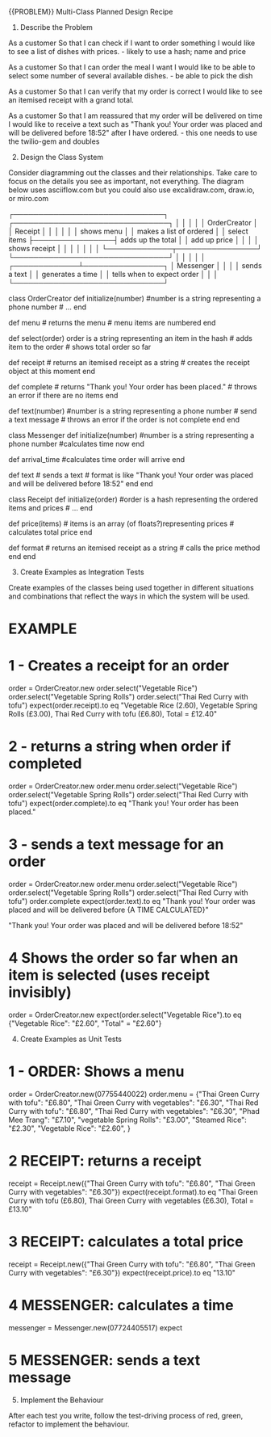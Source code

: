 {{PROBLEM}} Multi-Class Planned Design Recipe

1. Describe the Problem

As a customer
So that I can check if I want to order something
I would like to see a list of dishes with prices.
    - likely to use a hash; name and price

As a customer
So that I can order the meal I want
I would like to be able to select some number of several available dishes.
     - be able to pick the dish

As a customer
So that I can verify that my order is correct
I would like to see an itemised receipt with a grand total.

As a customer
So that I am reassured that my order will be delivered on time
I would like to receive a text such as "Thank you! Your order was placed and will be delivered before 18:52" after I have ordered.
      - this one needs to use the twilio-gem and doubles

2. Design the Class System

Consider diagramming out the classes and their relationships. Take care to focus on the details you see as important, not everything. The diagram below uses asciiflow.com but you could also use excalidraw.com, draw.io, or miro.com

   ┌──────────────────────────────┐                ┌───────────────────────────────┐
   │                              │                │                               │
   │  OrderCreator                │                │  Receipt                      │
   │                              │                │                               │
   │  shows menu                  │                │  makes a list of ordered      │
   │  select items                ├────────────────┤  adds up the total            │
   │  add up price                │                │                               │
   │  shows receipt               │                │                               │
   │                              │                │                               │
   └─────────────┬────────────────┘                └───────────────────────────────┘
                 │
                 │
                 │
                 │
                 │
   ┌─────────────┴────────────────┐
   │ Messenger                    │
   │                              │
   │ sends a text                 │
   │ generates a time             │
   │ tells when to expect order   │
   │                              │
   └──────────────────────────────┘

class OrderCreator
  def initialize(number) #number is a string representing a phone number
    # ...
  end

  def menu
    # returns the menu
    # menu items are numbered
  end

  def select(order) order is a string representing an item in the hash
    # adds item to the order
    # shows total order so far

  def receipt
    # returns an itemised receipt as a string
    # creates the receipt object at this moment
  end

  def complete
    # returns "Thank you! Your order has been placed."
    # throws an error if there are no items
  end

  def text(number) #number is a string representing a phone number
    # send a text message
    # throws an error if the order is not complete
  end
end

class Messenger
  def initialize(number) #number is a string representing a phone number
     #calculates time now
  end

  def arrival_time
    #calculates time order will arrive
  end
  
  def text
     # sends a text
     # format is like "Thank you! Your order was placed and will be delivered before 18:52"
  end
end

class Receipt
  def initialize(order) #order is a hash representing the ordered items and prices
    # ...
  end

  def price(items) # items is an array (of floats?)representing prices 
    # calculates total price
  end

  def format
    # returns an itemised receipt as a string
    # calls the price method
  end
end

3. Create Examples as Integration Tests

Create examples of the classes being used together in different situations and combinations that reflect the ways in which the system will be used.

# EXAMPLE

# 1 - Creates a receipt for an order
order = OrderCreator.new
order.select("Vegetable Rice")
order.select("Vegetable Spring Rolls")
order.select("Thai Red Curry with tofu")
expect(order.receipt).to eq "Vegetable Rice (2.60),
                            Vegetable Spring Rolls (£3.00),
                            Thai Red Curry with tofu (£6.80),
                            Total = £12.40"

# 2 - returns a string when order if completed

order = OrderCreator.new
order.menu
order.select("Vegetable Rice")
order.select("Vegetable Spring Rolls")
order.select("Thai Red Curry with tofu")
expect(order.complete).to eq "Thank you! Your order has been placed."

# 3 - sends a text message for an order
order = OrderCreator.new
order.menu 
order.select("Vegetable Rice")
order.select("Vegetable Spring Rolls")
order.select("Thai Red Curry with tofu")
order.complete
expect(order.text).to eq "Thank you! Your order was placed and will be delivered before {A TIME CALCULATED}"


"Thank you! Your order was placed and will be delivered before 18:52"

# 4 Shows the order so far when an item is selected (uses receipt invisibly)
order = OrderCreator.new
expect(order.select("Vegetable Rice").to eq {"Vegetable Rice": "£2.60",
                                             "Total" = "£2.60"}

4. Create Examples as Unit Tests

# 1 - ORDER: Shows a menu
order = OrderCreator.new(07755440022)
order.menu = {"Thai Green Curry with tofu": "£6.80",
              "Thai Green Curry with vegetables": "£6.30",
              "Thai Red Curry with tofu": "£6.80",
              "Thai Red Curry with vegetables": "£6.30",
              "Phad Mee Trang": "£7.10",
              "vegetable Spring Rolls": "£3.00",
              "Steamed Rice": "£2.30",
              "Vegetable Rice": "£2.60",
              }

# 2 RECEIPT: returns a receipt
receipt = Receipt.new({"Thai Green Curry with tofu": "£6.80",
                       "Thai Green Curry with vegetables": "£6.30"})
expect(receipt.format).to eq "Thai Green Curry with tofu (£6.80),
                              Thai Green Curry with vegetables (£6.30),
                              Total = £13.10"

# 3 RECEIPT: calculates a total price
receipt = Receipt.new({"Thai Green Curry with tofu": "£6.80",
                       "Thai Green Curry with vegetables": "£6.30"})
expect(receipt.price).to eq "13.10"

# 4 MESSENGER: calculates a time

messenger = Messenger.new(07724405517)
expect

# 5 MESSENGER: sends a text message

5. Implement the Behaviour

After each test you write, follow the test-driving process of red, green, refactor to implement the behaviour.
